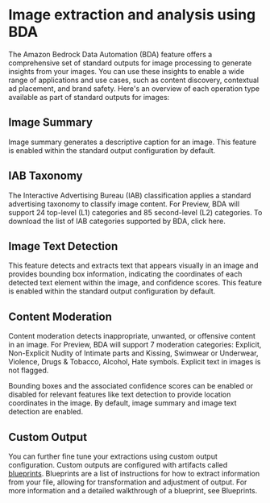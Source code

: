 # Image extraction and analysis using BDA

The Amazon Bedrock Data Automation (BDA) feature offers a comprehensive set of standard outputs for image processing to generate insights from your images. You can use these insights to enable a wide range of applications and use cases, such as content discovery, contextual ad placement, and brand safety. Here's an overview of each operation type available as part of standard outputs for images:

## Image Summary

Image summary generates a descriptive caption for an image. This feature is enabled within the standard output configuration by default.

## IAB Taxonomy

The Interactive Advertising Bureau (IAB) classification applies a standard advertising taxonomy to classify image content. For Preview, BDA will support 24 top-level (L1) categories and 85 second-level (L2) categories. To download the list of IAB categories supported by BDA, click here.

## Image Text Detection

This feature detects and extracts text that appears visually in an image and provides bounding box information, indicating the coordinates of each detected text element within the image, and confidence scores. This feature is enabled within the standard output configuration by default.

## Content Moderation

Content moderation detects inappropriate, unwanted, or offensive content in an image. For Preview, BDA will support 7 moderation categories: Explicit, Non-Explicit Nudity of Intimate parts and Kissing, Swimwear or Underwear, Violence, Drugs & Tobacco, Alcohol, Hate symbols. Explicit text in images is not flagged.

Bounding boxes and the associated confidence scores can be enabled or disabled for relevant features like text detection to provide location coordinates in the image. By default, image summary and image text detection are enabled. 

## Custom Output
You can further fine tune your extractions using custom output configuration. Custom outputs are configured with artifacts called [blueprints](https://docs.aws.amazon.com/bedrock/latest/userguide/bda-blueprint-info.html). Blueprints are a list of instructions for how to extract information from your file, allowing for transformation and adjustment of output. For more information and a detailed walkthrough of a blueprint, see Blueprints.